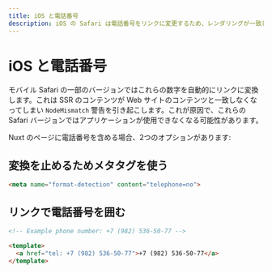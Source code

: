 ```yaml
---
title: iOS と電話番号
description: iOS の Safari は電話番号をリンクに変更するため、レンダリングが一致しなくなる可能性があります
---
```


# iOS と電話番号

モバイル Safari の一部のバージョンではこれらの数字を自動的にリンクに変換します。これは SSR のコンテンツが Web サイトのコンテンツと一致しなくなってしまい `NodeMismatch` 警告を引き起こします。これが原因で、これらの Safari バージョンではアプリケーションが使用できなくなる可能性があります。

Nuxt のページに電話番号を含める場合、2つのオプションがあります:

## 変換を止めるためメタタグを使う
```html
<meta name="format-detection" content="telephone=no">
```
## リンクで電話番号を囲む

```html
<!-- Example phone number: +7 (982) 536-50-77 -->

<template>
  <a href="tel: +7 (982) 536-50-77">+7 (982) 536-50-77</a>
</template>

```

